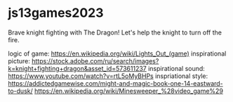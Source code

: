 # js13games2023

Brave knight fighting with The Dragon!
Let's help the knight to turn off the fire.

logic of game:
https://en.wikipedia.org/wiki/Lights_Out_(game)
inspirational picture:
https://stock.adobe.com/ru/search/images?k=knight+fighting+dragon&asset_id=573611237
inspirational sound:
https://www.youtube.com/watch?v=rtL5oMyBHPs
inspriational style:
https://addictedgamewise.com/might-and-magic-book-one-14-eastward-to-dusk/
https://en.wikipedia.org/wiki/Minesweeper_%28video_game%29
